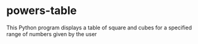 # powers-table
This Python program displays a table of square and cubes for a specified range of numbers given by the user
